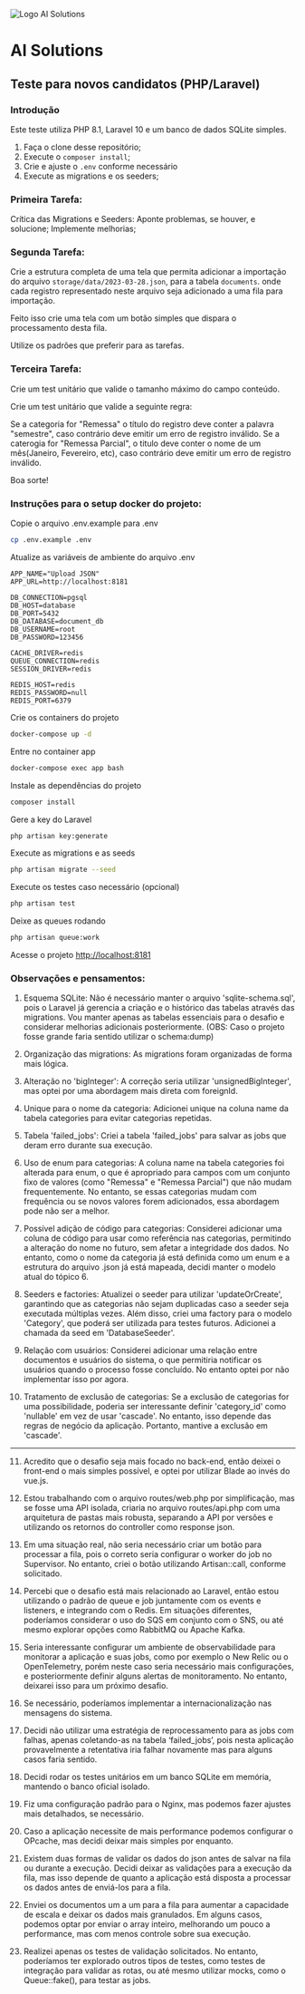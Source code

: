 ![Logo AI Solutions](http://aisolutions.tec.br/wp-content/uploads/sites/2/2019/04/logo.png)

# AI Solutions

## Teste para novos candidatos (PHP/Laravel)

### Introdução

Este teste utiliza PHP 8.1, Laravel 10 e um banco de dados SQLite simples.

1. Faça o clone desse repositório;
1. Execute o `composer install`;
1. Crie e ajuste o `.env` conforme necessário
1. Execute as migrations e os seeders;

### Primeira Tarefa:

Crítica das Migrations e Seeders: Aponte problemas, se houver, e solucione; Implemente melhorias;

### Segunda Tarefa:

Crie a estrutura completa de uma tela que permita adicionar a importação do arquivo `storage/data/2023-03-28.json`, para a tabela `documents`. onde cada registro representado neste arquivo seja adicionado a uma fila para importação.

Feito isso crie uma tela com um botão simples que dispara o processamento desta fila.

Utilize os padrões que preferir para as tarefas.

### Terceira Tarefa:

Crie um test unitário que valide o tamanho máximo do campo conteúdo.

Crie um test unitário que valide a seguinte regra:

Se a categoria for "Remessa" o título do registro deve conter a palavra "semestre", caso contrário deve emitir um erro de registro inválido.
Se a caterogia for "Remessa Parcial", o titulo deve conter o nome de um mês(Janeiro, Fevereiro, etc), caso contrário deve emitir um erro de registro inválido.

Boa sorte!

### Instruções para o setup docker do projeto:

Copie o arquivo .env.example para .env

```sh
cp .env.example .env
```

Atualize as variáveis de ambiente do arquivo .env

```dosini
APP_NAME="Upload JSON"
APP_URL=http://localhost:8181

DB_CONNECTION=pgsql
DB_HOST=database
DB_PORT=5432
DB_DATABASE=document_db
DB_USERNAME=root
DB_PASSWORD=123456

CACHE_DRIVER=redis
QUEUE_CONNECTION=redis
SESSION_DRIVER=redis

REDIS_HOST=redis
REDIS_PASSWORD=null
REDIS_PORT=6379
```

Crie os containers do projeto

```sh
docker-compose up -d
```

Entre no container app

```sh
docker-compose exec app bash
```

Instale as dependências do projeto

```sh
composer install
```

Gere a key do Laravel

```sh
php artisan key:generate
```

Execute as migrations e as seeds

```sh
php artisan migrate --seed
```

Execute os testes caso necessário (opcional)

```sh
php artisan test
```

Deixe as queues rodando

```sh
php artisan queue:work
```

Acesse o projeto
[http://localhost:8181](http://localhost:8181)

### Observações e pensamentos:

1. Esquema SQLite: Não é necessário manter o arquivo 'sqlite-schema.sql', pois o Laravel já gerencia a criação e o histórico das tabelas através das migrations. Vou manter apenas as tabelas essenciais para o desafio e considerar melhorias adicionais posteriormente. (OBS: Caso o projeto fosse grande faria sentido utilizar o schema:dump)

2. Organização das migrations: As migrations foram organizadas de forma mais lógica.

3. Alteração no 'bigInteger': A correção seria utilizar 'unsignedBigInteger', mas optei por uma abordagem mais direta com foreignId.

4. Unique para o nome da categoria: Adicionei unique na coluna name da tabela categories para evitar categorias repetidas.

5. Tabela 'failed_jobs': Criei a tabela 'failed_jobs' para salvar as jobs que deram erro durante sua execução.

6. Uso de enum para categorias: A coluna name na tabela categories foi alterada para enum, o que é apropriado para campos com um conjunto fixo de valores (como "Remessa" e "Remessa Parcial") que não mudam frequentemente. No entanto, se essas categorias mudam com frequência ou se novos valores forem adicionados, essa abordagem pode não ser a melhor.

7. Possível adição de código para categorias: Considerei adicionar uma coluna de código para usar como referência nas categorias, permitindo a alteração do nome no futuro, sem afetar a integridade dos dados. No entanto, como o nome da categoria já está definida como um enum e a estrutura do arquivo .json já está mapeada, decidi manter o modelo atual do tópico 6.

8. Seeders e factories: Atualizei o seeder para utilizar 'updateOrCreate', garantindo que as categorias não sejam duplicadas caso a seeder seja executada múltiplas vezes. Além disso, criei uma factory para o modelo 'Category', que poderá ser utilizada para testes futuros. Adicionei a chamada da seed em 'DatabaseSeeder'.

9. Relação com usuários: Considerei adicionar uma relação entre documentos e usuários do sistema, o que permitiria notificar os usuários quando o processo fosse concluído. No entanto optei por não implementar isso por agora.

10. Tratamento de exclusão de categorias: Se a exclusão de categorias for uma possibilidade, poderia ser interessante definir 'category_id' como 'nullable' em vez de usar 'cascade'. No entanto, isso depende das regras de negócio da aplicação. Portanto, mantive a exclusão em 'cascade'.

---

11. Acredito que o desafio seja mais focado no back-end, então deixei o front-end o mais simples possível, e optei por utilizar Blade ao invés do vue.js.

12. Estou trabalhando com o arquivo routes/web.php por simplificação, mas se fosse uma API isolada, criaria no arquivo routes/api.php com uma arquitetura de pastas mais robusta, separando a API por versões e utilizando os retornos do controller como response json.

13. Em uma situação real, não seria necessário criar um botão para processar a fila, pois o correto seria configurar o worker do job no Supervisor. No entanto, criei o botão utilizando Artisan::call, conforme solicitado.

14. Percebi que o desafio está mais relacionado ao Laravel, então estou utilizando o padrão de queue e job juntamente com os events e listeners, e integrando com o Redis. Em situações diferentes, poderíamos considerar o uso do SQS em conjunto com o SNS, ou até mesmo explorar opções como RabbitMQ ou Apache Kafka.

15. Seria interessante configurar um ambiente de observabilidade para monitorar a aplicação e suas jobs, como por exemplo o New Relic ou o OpenTelemetry, porém neste caso seria necessário mais configurações, e posteriormente definir alguns alertas de monitoramento. No entanto, deixarei isso para um próximo desafio.

16. Se necessário, poderíamos implementar a internacionalização nas mensagens do sistema.

17. Decidi não utilizar uma estratégia de reprocessamento para as jobs com falhas, apenas coletando-as na tabela ‘failed_jobs’, pois nesta aplicação provavelmente a retentativa iria falhar novamente mas para alguns casos faria sentido.

18. Decidi rodar os testes unitários em um banco SQLite em memória, mantendo o banco oficial isolado.

19. Fiz uma configuração padrão para o Nginx, mas podemos fazer ajustes mais detalhados, se necessário.

20. Caso a aplicação necessite de mais performance podemos configurar o OPcache, mas decidi deixar mais simples por enquanto.

21. Existem duas formas de validar os dados do json antes de salvar na fila ou durante a execução. Decidi deixar as validações para a execução da fila, mas isso depende de quanto a aplicação está disposta a processar os dados antes de enviá-los para a fila.

22. Enviei os documentos um a um para a fila para aumentar a capacidade de escala e deixar os dados mais granulados. Em alguns casos, podemos optar por enviar o array inteiro, melhorando um pouco a performance, mas com menos controle sobre sua execução.

23. Realizei apenas os testes de validação solicitados. No entanto, poderíamos ter explorado outros tipos de testes, como testes de integração para validar as rotas, ou até mesmo utilizar mocks, como o Queue::fake(), para testar as jobs.
